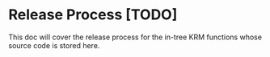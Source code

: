 # Release Process \[TODO\]

This doc will cover the release process for the in-tree KRM
functions whose source code is stored here.

